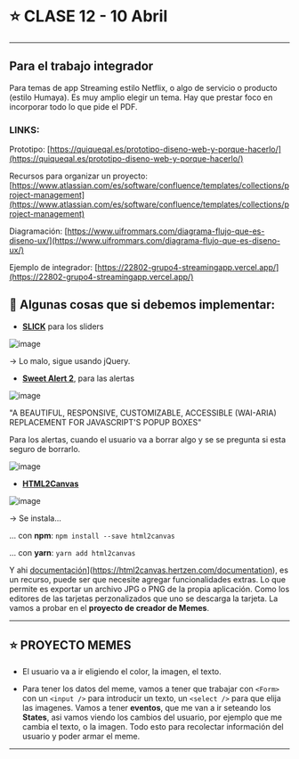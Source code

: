 # :star: CLASE 12 - 10 Abril

---

## Para el trabajo integrador

Para temas de app Streaming estilo Netflix, o algo de servicio o producto (estilo Humaya). Es muy amplio elegir un tema. Hay que prestar foco en incorporar todo lo que pide el PDF.

### LINKS:

Prototipo: [https://quiqueqal.es/prototipo-diseno-web-y-porque-hacerlo/](https://quiqueqal.es/prototipo-diseno-web-y-porque-hacerlo/)

Recursos para organizar un proyecto: [https://www.atlassian.com/es/software/confluence/templates/collections/project-management](https://www.atlassian.com/es/software/confluence/templates/collections/project-management)

Diagramación: [https://www.uifrommars.com/diagrama-flujo-que-es-diseno-ux/](https://www.uifrommars.com/diagrama-flujo-que-es-diseno-ux/)

Ejemplo de integrador: [https://22802-grupo4-streamingapp.vercel.app/](https://22802-grupo4-streamingapp.vercel.app/)

## :stars: Algunas cosas que si debemos implementar:

- [**SLICK**](https://kenwheeler.github.io/slick/) para los sliders

![image](https://user-images.githubusercontent.com/72580574/231538180-90327815-5924-443f-8cf4-a69034b22616.png)

-> Lo malo, sigue usando jQuery.


- [**Sweet Alert 2**](https://sweetalert2.github.io/), para las alertas

![image](https://user-images.githubusercontent.com/72580574/231537425-6d6a7ca1-1f99-4abc-a72e-8647a5258c1c.png)

"A BEAUTIFUL, RESPONSIVE, CUSTOMIZABLE, ACCESSIBLE (WAI-ARIA) REPLACEMENT FOR JAVASCRIPT'S POPUP BOXES"

Para los alertas, cuando el usuario va a borrar algo y se se pregunta si esta seguro de borrarlo.

![image](https://user-images.githubusercontent.com/72580574/231537844-8d9f8046-6109-4809-89a1-7636c3933c5f.png)



- [**HTML2Canvas**](https://html2canvas.hertzen.com/)

![image](https://user-images.githubusercontent.com/72580574/231536524-6573b858-6866-4c74-9fd3-3069736291c2.png)


-> Se instala...

... con **npm**: `npm install --save html2canvas`

... con **yarn**: `yarn add html2canvas`


Y ahi [documentación]([)](https://html2canvas.hertzen.com/documentation), es un recurso, puede ser que necesite agregar funcionalidades extras. Lo que permite es exportar un archivo JPG o PNG de la propia aplicación. Como los editores de las tarjetas perzonalizados que uno se descarga la tarjeta. La vamos a probar en el **proyecto de creador de Memes**.


---

## :star: PROYECTO MEMES

- El usuario va a ir eligiendo el color, la imagen, el texto.

- Para tener los datos del meme, vamos a  tener que trabajar con `<Form>` con un `<input />` para introducir un texto, un `<select />` para que elija las imagenes. Vamos a tener **eventos**, que me van a ir seteando los **States**, asi vamos viendo los cambios del usuario, por ejemplo que me cambia el texto, o la imagen. Todo esto para recolectar información del usuario y poder armar el meme.



---
